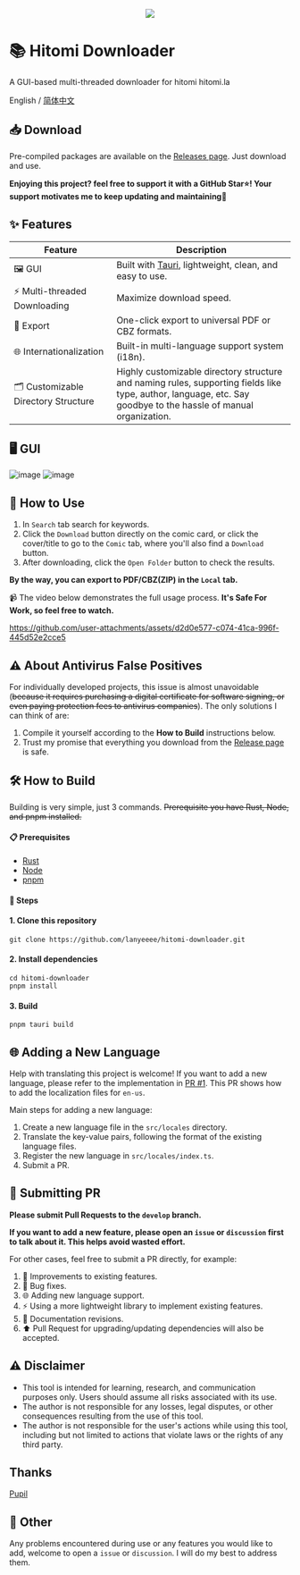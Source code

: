<p align="center">
    <img src="https://github.com/user-attachments/assets/efd0470a-f5cb-4c1d-a0c3-3f5c39113933" style="align-self: center"/>
</p>


# 📚 Hitomi Downloader

A GUI-based multi-threaded downloader for hitomi hitomi.la

English / [简体中文](./README.zh-CN.md)

## 📥 Download

Pre-compiled packages are available on the [Releases page](https://github.com/lanyeeee/hitomi-downloader/releases). Just download and use.

**Enjoying this project? feel free to support it with a GitHub Star⭐! Your support motivates me to keep updating and maintaining🙏**

## ✨ Features

| Feature                            | Description                                                  |
| ---------------------------------- | ------------------------------------------------------------ |
| 🖼️ GUI                              | Built with [Tauri](https://v2.tauri.app/start/), lightweight, clean, and easy to use. |
| ⚡ Multi-threaded Downloading       | Maximize download speed.                                     |
| 📂 Export                           | One-click export to universal PDF or CBZ formats.            |
| 🌐 Internationalization             | Built-in multi-language support system (i18n).               |
| 🗂️ Customizable Directory Structure | Highly customizable directory structure and naming rules, supporting fields like type, author, language, etc. Say goodbye to the hassle of manual organization. |

## 🖥️ GUI

![image](https://github.com/user-attachments/assets/fd93fd2f-db16-43b6-86cf-aa643eb572c8)
![image](https://github.com/user-attachments/assets/81a859f2-2a06-4eca-b45f-4f6555cc62c0)


## 📖 How to Use

1.  In `Search` tab search for keywords.
2.  Click the `Download` button directly on the comic card, or click the cover/title to go to the `Comic` tab, where you'll also find a `Download` button.
3.  After downloading, click the `Open Folder` button to check the results.

**By the way, you can export to PDF/CBZ(ZIP) in the `Local` tab.**

📹 The video below demonstrates the full usage process. **It's Safe For Work, so feel free to watch.**

https://github.com/user-attachments/assets/d2d0e577-c074-41ca-996f-445d52e2cce5



## ⚠️ About Antivirus False Positives

For individually developed projects, this issue is almost unavoidable (~~because it requires purchasing a digital certificate for software signing, or even paying protection fees to antivirus companies~~).
The only solutions I can think of are:

1.  Compile it yourself according to the **How to Build** instructions below.
2.  Trust my promise that everything you download from the [Release page](https://github.com/lanyeeee/hitomi-downloader/releases) is safe.

## 🛠️ How to Build

Building is very simple, just 3 commands.
~~Prerequisite you have Rust, Node, and pnpm installed.~~

#### 📋 Prerequisites

-   [Rust](https://www.rust-lang.org/tools/install)
-   [Node](https://nodejs.org/en)
-   [pnpm](https://pnpm.io/installation)

#### 📝 Steps

#### 1. Clone this repository

```
git clone https://github.com/lanyeeee/hitomi-downloader.git
```

#### 2. Install dependencies

```
cd hitomi-downloader
pnpm install
```

#### 3. Build

```
pnpm tauri build
```

## 🌐 Adding a New Language

Help with translating this project is welcome! If you want to add a new language, please refer to the implementation in [PR #1](https://github.com/lanyeeee/hitomi-downloader/pull/1). This PR shows how to add the localization files for `en-us`.

Main steps for adding a new language:

1.  Create a new language file in the `src/locales` directory.
2.  Translate the key-value pairs, following the format of the existing language files.
3.  Register the new language in `src/locales/index.ts`.
4.  Submit a PR.

## 🤝 Submitting PR

**Please submit Pull Requests to the `develop` branch.**

**If you want to add a new feature, please open an `issue` or `discussion` first to talk about it. This helps avoid wasted effort.**

For other cases, feel free to submit a PR directly, for example:

1.  🔧 Improvements to existing features.
2.  🐛 Bug fixes.
3.  🌐 Adding new language support.
4.  ⚡ Using a more lightweight library to implement existing features.
5.  📝 Documentation revisions.
6.  ⬆️  Pull Request for upgrading/updating dependencies will also be accepted.

## ⚠️ Disclaimer

-   This tool is intended for learning, research, and communication purposes only. Users should assume all risks associated with its use.
-   The author is not responsible for any losses, legal disputes, or other consequences resulting from the use of this tool.
-   The author is not responsible for the user's actions while using this tool, including but not limited to actions that violate laws or the rights of any third party.

## Thanks

[Pupil](https://github.com/tom5079/Pupil)

## 💬 Other

Any problems encountered during use or any features you would like to add, welcome to open a `issue` or `discussion`. I will do my best to address them.

